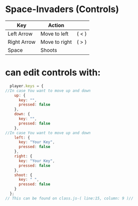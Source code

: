 # Space-Invaders (Controls)

| Key | Action |  |
| ------------- | ------------- | ------------- |
| Left Arrow | Move to left  | ( < ) |
| Right Arrow | Move to right  | ( > ) | 
| Space | Shoots |

# **can edit controls with:**

```javascript
  player.keys = {
//In case You want to move up and down
    up: {
      key: "",
      pressed: false
    },
    down: {
      key: "",
      pressed: false
    },
//In case You want to move up and down
    left: {
      key: "Your Key",
      pressed: false
    },
    right: {
      key: "Your Key",
      pressed: false
    },
    shoot: {
      key: " ",
      pressed: false
    }
  };
// This can be found on class.js-( line:15, column: 9 )//
```


